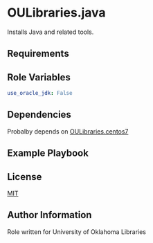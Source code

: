 OULibraries.java
=========

Installs Java and related tools.

Requirements
------------


Role Variables
--------------
```yaml
use_oracle_jdk: False
```


Dependencies
------------

Probalby depends on [OULibraries.centos7](https://github.com/OULibraries/ansible-role-centos7/)

Example Playbook
----------------


License
-------

[MIT](https://github.com/OULibraries/ansible-role-java/blob/master/LICENSE)

Author Information
------------------

Role written for University of Oklahoma Libraries
